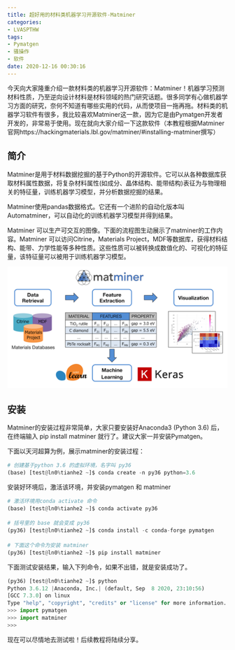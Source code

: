 ```yaml
---
title: 超好用的材料类机器学习开源软件-Matminer
categories: 
- LVASPTHW
tags: 
- Pymatgen
- 骚操作
- 软件
date: 2020-12-16 00:30:16
---
```




今天向大家隆重介绍一款材料类的机器学习开源软件：Matminer！机器学习预测材料性质，乃至逆向设计材料是材料领域的热门研究话题。很多同学有心做机器学习方面的研究，奈何不知道有哪些实用的代码，从而使项目一拖再拖。材料类的机器学习软件有很多，我比较喜欢Matminer这一款，因为它是由Pymatgen开发者开发的，非常易于使用。现在就向大家介绍一下这款软件（本教程根据Matminer官网https://hackingmaterials.lbl.gov/matminer/#installing-matminer撰写）

## 简介

Matminer是用于材料数据挖掘的基于Python的开源软件。它可以从各种数据库获取材料属性数据，将复杂材料属性(如成分、晶体结构、能带结构)表征为与物理相关的特征量，训练机器学习模型，并分析数据挖掘的结果。

Matminer使用pandas数据格式。它还有一个进阶的自动化版本叫Automatminer，可以自动化的训练机器学习模型并得到结果。

Matminer 可以生产可交互的图像。下面的流程图生动展示了matminer的工作内容。Matminer 可以访问Citrine，Materials Project，MDF等数据库，获得材料结构、能带、力学性能等多种性质。这些性质可以被转换成数值化的、可视化的特征量，该特征量可以被用于训练机器学习模型。

![](A25/A25.png)

## 安装

Matminer的安装过程非常简单，大家只要安装好Anaconda3 (Python 3.6) 后，在终端输入 pip install matminer 就行了。建议大家一并安装Pymatgen。

下面以天河超算为例，展示matminer的安装过程：

```python
# 创建基于python 3.6 的虚拟环境，名字叫 py36
(base) [test@ln0%tianhe2 ~]$ conda create -n py36 python=3.6
```

安装好环境后，激活该环境，并安装pymatgen 和 matminer

```python
# 激活环境用conda activate 命令
(base) [test@ln0%tianhe2 ~]$ conda activate py36

# 括号里的 base 就会变成 py36
(py36) [test@ln0%tianhe2 ~]$ conda install -c conda-forge pymatgen

# 下面这个命令为安装 matminer
(py36) [test@ln0%tianhe2 ~]$ pip install matminer

```

下面测试安装结果，输入下列命令，如果不出错，就是安装成功了。

```python
(py36) [test@ln0%tianhe2 ~]$ python
Python 3.6.12 |Anaconda, Inc.| (default, Sep  8 2020, 23:10:56) 
[GCC 7.3.0] on linux
Type "help", "copyright", "credits" or "license" for more information.
>>> import pymatgen
>>> import matminer
>>> 
```

现在可以尽情地去测试啦！后续教程将陆续分享。

